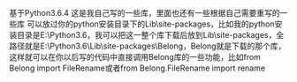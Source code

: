 基于Python3.6.4
这是我自己写的一些库，里面也还有一些根据自己需要重写的一些库
可以放过你的python安装目录下的Lib\site-packages，比如我的python安装目录是E:\Python3.6，我可以把这一整个库下载后放到Lib\site-packages，全路径就是E:\Python3.6\Lib\site-packages\Belong，Belong就是下载的那个库，这样就可以在你以后写的代码中直接调用Belong库的一些功能，比如from Belong import FileRename或者from Belong.FileRename import rename
